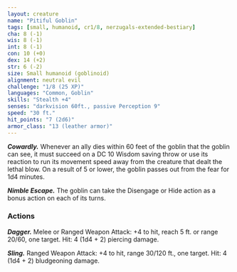 ```yaml
---
layout: creature
name: "Pitiful Goblin"
tags: [small, humanoid, cr1/8, nerzugals-extended-bestiary]
cha: 8 (-1)
wis: 8 (-1)
int: 8 (-1)
con: 10 (+0)
dex: 14 (+2)
str: 6 (-2)
size: Small humanoid (goblinoid)
alignment: neutral evil
challenge: "1/8 (25 XP)"
languages: "Common, Goblin"
skills: "Stealth +4"
senses: "darkvision 60ft., passive Perception 9"
speed: "30 ft."
hit_points: "7 (2d6)"
armor_class: "13 (leather armor)"
---
```


***Cowardly.*** Whenever an ally dies within 60 feet of
the goblin that the goblin can see, it must succeed
on a DC 10 Wisdom saving throw or use its
reaction to run its movement speed away from the
creature that dealt the lethal blow. On a result of 5
or lower, the goblin passes out from the fear for
1d4 minutes.

***Nimble Escape.*** The goblin can take the Disengage
or Hide action as a bonus action on each of its
turns.

### Actions

***Dagger.*** Melee or Ranged Weapon Attack: +4 to hit,
reach 5 ft. or range 20/60, one target. Hit: 4 (1d4 + 2) piercing damage.

***Sling.*** Ranged Weapon Attack: +4 to hit, range
30/120 ft., one target. Hit: 4 (1d4 + 2)
bludgeoning damage.
